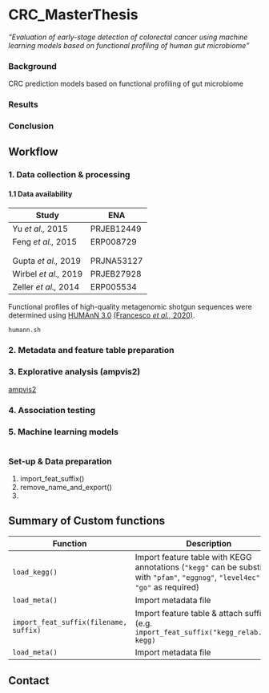 # CRC_MasterThesis

<i> “Evaluation of early-stage detection of colorectal cancer using machine learning models based on functional profiling of human gut microbiome” </i> 

### Background
CRC prediction models based on functional profiling of gut microbiome

### Results

### Conclusion

## Workflow

### 1. Data collection & processing

#### 1.1 Data availability

| Study | ENA |
| --- | --- |
| Yu _et al.,_ 2015 | PRJEB12449 |
| Feng _et al.,_ 2015 | ERP008729 |
|  |  |
|  |  |
| Gupta _et al.,_ 2019 | PRJNA53127 |
| Wirbel _et al.,_ 2019 | PRJEB27928 |
| Zeller _et al.,_ 2014 | ERP005534 |

Functional profiles of high-quality metagenomic shotgun sequences were determined using [HUMAnN 3.0](https://github.com/biobakery/humann) [(Francesco _et al.,_ 2020)](https://elifesciences.org/articles/65088).

```bash
humann.sh
```

### 2. Metadata and feature table preparation

### 3. Explorative analysis (ampvis2)

[ampvis2](https://madsalbertsen.github.io/ampvis2/index.html)

### 4. Association testing

### 5. Machine learning models

#

### Set-up & Data preparation

1. import_feat_suffix()
2. remove_name_and_export()
3. 

## Summary of Custom functions

| Function | Description |
| --- | --- |
| `load_kegg()` | Import feature table with KEGG annotations (`"kegg"` can be substituted with `"pfam"`, `"eggnog"`, `"level4ec"` & `"go"` as required) |
| `load_meta()` | Import metadata file |
| `import_feat_suffix(filename, suffix)` | Import feature table & attach suffix (e.g. `import_feat_suffix("kegg_relab.tsv", kegg)` |
| `load_meta()` | Import metadata file |

## Contact
